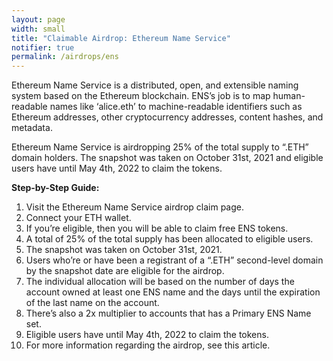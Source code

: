 ```yaml
---
layout: page
width: small
title: "Claimable Airdrop: Ethereum Name Service"
notifier: true
permalink: /airdrops/ens
---
```


Ethereum Name Service is a distributed, open, and extensible naming system based on the Ethereum blockchain. ENS’s job is to map human-readable names like ‘alice.eth’ to machine-readable identifiers such as Ethereum addresses, other cryptocurrency addresses, content hashes, and metadata.

Ethereum Name Service is airdropping 25% of the total supply to “.ETH” domain holders. The snapshot was taken on October 31st, 2021 and eligible users have until May 4th, 2022 to claim the tokens.

**Step-by-Step Guide:**
1. Visit the Ethereum Name Service airdrop claim page.
2. Connect your ETH wallet.
3. If you’re eligible, then you will be able to claim free ENS tokens.
4. A total of 25% of the total supply has been allocated to eligible users.
5. The snapshot was taken on October 31st, 2021.
6. Users who’re or have been a registrant of a “.ETH” second-level domain by the snapshot date are eligible for the airdrop.
7. The individual allocation will be based on the number of days the account owned at least one ENS name and the days until the expiration of the last name on the account.
8. There’s also a 2x multiplier to accounts that has a Primary ENS Name set.
9. Eligible users have until May 4th, 2022 to claim the tokens.
10. For more information regarding the airdrop, see this article.